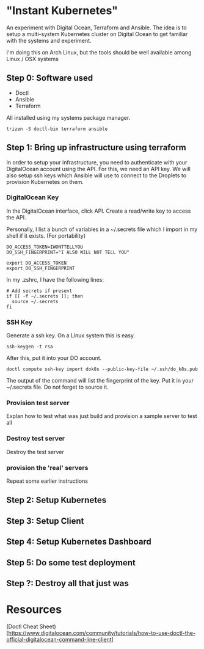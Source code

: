 # "Instant Kubernetes"
An experiment with Digital Ocean, Terraform and Ansible. The idea is to setup a multi-system Kubernetes cluster on Digital Ocean to get familiar with the systems and experiment.

I'm doing this on Arch Linux, but the tools should be well available among Linux / OSX systems

## Step 0: Software used
 - Doctl
 - Ansible
 - Terraform

All installed using my systems package manager.

```
trizen -S doctl-bin terraform ansible
```

## Step 1: Bring up infrastructure using terraform

In order to setup your infrastructure, you need to authenticate with your DigitalOcean account using the API. For this, we need an API key. We will also setup ssh keys which Ansible will use to connect to the Droplets to provision Kubernetes on them.

### DigitalOcean Key

In the DigitalOcean interface, click API. Create a read/write key to access the API.

Personally, I list a bunch of variables in a ~/.secrets file which I import in my shell if it exists. (For portability)

```
DO_ACCESS_TOKEN=IWONTTELLYOU
DO_SSH_FINGERPRINT="I ALSO WILL NOT TELL YOU"

export DO_ACCESS_TOKEN
export DO_SSH_FINGERPRINT
```

In my .zshrc, I have the following lines:

```
# Add secrets if present
if [[ -f ~/.secrets ]]; then
  source ~/.secrets
fi
```

### SSH Key

Generate a ssh key. On a Linux system this is easy.

```
ssh-keygen -t rsa
```

After this, put it into your DO account.

```
doctl compute ssh-key import dok8s --public-key-file ~/.ssh/do_k8s.pub
```

The output of the command will list the fingerprint of the key. Put it in your ~/.secrets file. Do not forget to source it.

### Provision test server

Explan how to test what was just build and provision a sample server to test all

### Destroy test server

Destroy the test server

### provision the 'real' servers

Repeat some earlier instructions

## Step 2: Setup Kubernetes

## Step 3: Setup Client

## Step 4: Setup Kubernetes Dashboard

## Step 5: Do some test deployment

## Step ?: Destroy all that just was

# Resources
(Doctl Cheat Sheet)[https://www.digitalocean.com/community/tutorials/how-to-use-doctl-the-official-digitalocean-command-line-client]
